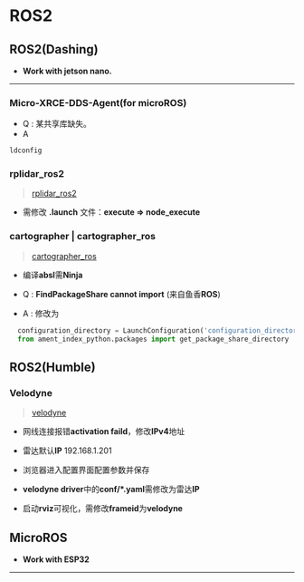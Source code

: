 # ROS2

## ROS2(Dashing)

* **Work with jetson nano.**

***

### Micro-XRCE-DDS-Agent(for microROS)

* Q : 某共享库缺失。
* A

```sh
ldconfig
```

### rplidar_ros2

> [rplidar_ros2]()

* 需修改 **.launch** 文件：**execute => node_execute**

### cartographer | cartographer_ros

> [cartographer_ros]()

* 编译**absl**需**Ninja**

* Q : **FindPackageShare cannot import** (来自鱼香**ROS**)
* A : 修改为

```python
  configuration_directory = LaunchConfiguration('configuration_directory',default= os.path.join(get_package_share_directory('fishbot_cartographer'), 'config') )
  from ament_index_python.packages import get_package_share_directory
```

## ROS2(Humble)

### Velodyne

> [velodyne](https://github.com/ros-drivers/velodyne/tree/humble-devel)

* 网线连接报错**activation faild**，修改**IPv4**地址

* 雷达默认**IP** 192.168.1.201
* 浏览器进入配置界面配置参数并保存
* **velodyne driver**中的**conf/*.yaml**需修改为雷达**IP**
* 启动**rviz**可视化，需修改**frameid**为**velodyne**

## MicroROS

* **Work with ESP32**

***


